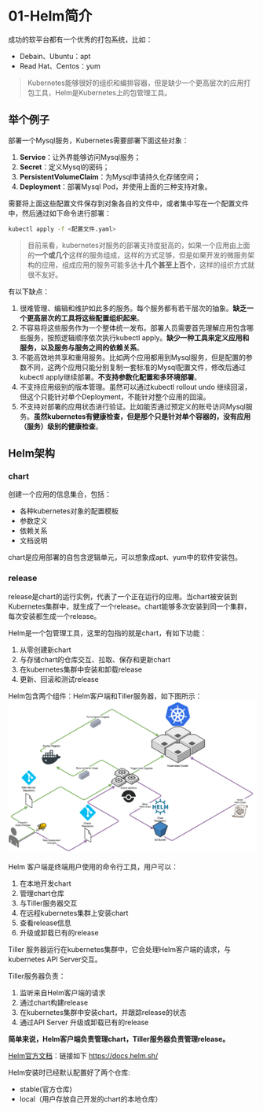 # 01-Helm简介

成功的软平台都有一个优秀的打包系统，比如：

- Debain、Ubuntu：apt
- Read Hat、Centos：yum

> Kubernetes能够很好的组织和编排容器，但是缺少一个更高层次的应用打包工具，Helm是Kubernetes上的包管理工具。

## 举个例子

部署一个Mysql服务，Kubernetes需要部署下面这些对象：

1. **Service**：让外界能够访问Mysql服务；
2. **Secret**：定义Mysql的密码；
3. **PersistentVolumeClaim**：为Mysql申请持久化存储空间；
4. **Deployment**：部署Mysql Pod，并使用上面的三种支持对象。

需要将上面这些配置文件保存到对象各自的文件中，或者集中写在一个配置文件中，然后通过如下命令进行部署：

```bash
kubectl apply -f <配置文件.yaml>
```

> 目前来看，kubernetes对服务的部署支持度挺高的，如果一个应用由上面的**一个或几个**这样的服务组成，这样的方式足够，但是如果开发的微服务架构的应用，组成应用的服务可能多达**十几个甚至上百个**，这样的组织方式就很不友好。

有以下缺点：
1. 很难管理、编辑和维护如此多的服务。每个服务都有若干层次的抽象。**缺乏一个更高层次的工具将这些配置组织起来**。
2. 不容易将这些服务作为一个整体统一发布。部署人员需要首先理解应用包含哪些服务，按照逻辑顺序依次执行kubectl apply。**缺少一种工具来定义应用和服务，以及服务与服务之间的依赖关系**。
3. 不能高效地共享和重用服务。比如两个应用都用到Mysql服务，但是配置的参数不同，这两个应用只能分别复制一套标准的Mysql配置文件，修改后通过kubectl apply继续部署。**不支持参数化配置和多环境部署**。
4. 不支持应用级别的版本管理。虽然可以通过kubectl rollout undo 继续回滚，但这个只能针对单个Deployment，不能针对整个应用的回滚。
5. 不支持对部署的应用状态进行验证。比如能否通过预定义的账号访问Mysql服务。**虽然kubernetes有健康检查，但是那个只是针对单个容器的，没有应用（服务）级别的健康检查**。

## Helm架构

### chart

创建一个应用的信息集合，包括：

- 各种kubernetes对象的配置模板
- 参数定义
- 依赖关系
- 文档说明

chart是应用部署的自包含逻辑单元，可以想象成apt、yum中的软件安装包。

### release

release是chart的运行实例，代表了一个正在运行的应用。当chart被安装到Kubernetes集群中，就生成了一个release。chart能够多次安装到同一个集群，每次安装都生成一个release。

Helm是一个包管理工具，这里的包指的就是chart，有如下功能：

1. 从零创建新chart
2. 与存储chart的仓库交互、拉取、保存和更新chart
3. 在kubernetes集群中安装和卸载release
4. 更新、回滚和测试release

Helm包含两个组件：Helm客户端和Tiller服务器，如下图所示：
![image](../../images/overview.png)

Helm 客户端是终端用户使用的命令行工具，用户可以：

1. 在本地开发chart
2. 管理chart仓库
3. 与Tiller服务器交互
4. 在远程kubernetes集群上安装chart
5. 查看release信息
6. 升级或卸载已有的release

Tiller 服务器运行在kubernetes集群中，它会处理Helm客户端的请求，与kubernetes API Server交互。

Tiller服务器负责：

1. 监听来自Helm客户端的请求
2. 通过chart构建release
3. 在kubernetes集群中安装chart，并跟踪release的状态
4. 通过API Server 升级或卸载已有的release

**简单来说，Helm客户端负责管理chart，Tiller服务器负责管理release。**

[Helm官方文档](https://docs.helm.sh/)：链接如下 https://docs.helm.sh/

Helm安装时已经默认配置好了两个仓库:

- stable(官方仓库)
- local（用户存放自己开发的chart的本地仓库）
